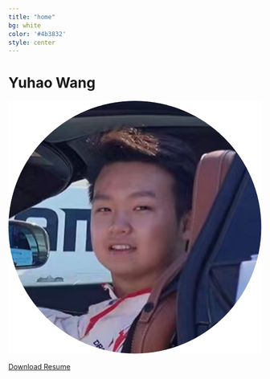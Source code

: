 ```yaml
---
title: "home"
bg: white
color: '#4b3832'
style: center
---
```



# Yuhao Wang

<div class = "subtlecircle sectiondivider-big"> 
	    <img src="asset/hankwang.png"/>
</div>    

<a href="https://Hank-YuhaoWang.github.io/asset/YUHAO WANG Resume 0308.pdf" download="YuhaoWang_MSE_berkeley_resume.pdf" class="btn-rounded-white">Download Resume</a>

